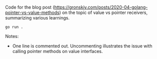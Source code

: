 Code for the blog post (https://gronskiy.com/posts/2020-04-golang-pointer-vs-value-methods) on the topic
of value vs pointer receivers, summarizing various learnings.

```
go run .
```

Notes:

- One line is commented out. Uncommenting illustrates the issue with calling pointer methods on
    value interfaces.
